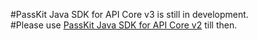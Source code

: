 #PassKit Java SDK for API Core v3 is still in development.  
#Please use <a href="https://github.com/apoorvakatta/Java-SDK/tree/v2.2.1">PassKit Java SDK for API Core v2</a> till then.
